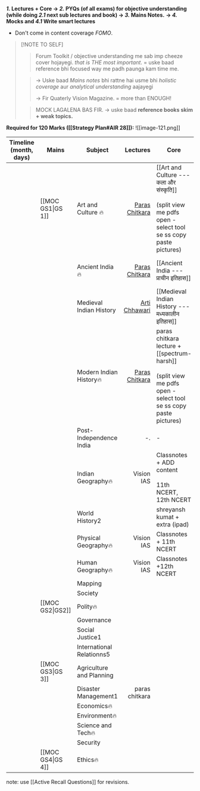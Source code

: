 ***1.* Lectures + Core → *2.* PYQs (of all exams) for objective understanding (while doing *2.1* next sub lectures and book) → *3.* Mains Notes.** **→ *4.* Mocks and *4.1* Write smart lectures**
- Don't come in content coverage *FOMO*.
> [!NOTE TO SELF]
> >Forum Toolkit / objective understanding me sab imp cheeze cover hojayegi. *that is THE most important*. = uske baad reference bhi focused way me padh paunga kam time me.
>
> >→ Uske baad *Mains notes* bhi rattne hai usme bhi *holistic coverage* aur *analytical understanding* aajayegi
> >
> >→ Fir Quaterly Vision Magazine. = more than ENOUGH! 
>
> >MOCK LAGALENA BAS FIR.
> > → uske baad **reference books skim + weak topics.**

**Required for 120 Marks ([[Strategy Plan#AIR 28]]):**
![[image-121.png]]

| **Timeline** (month, days) | **Mains**         | **Subject**               |                                                                                         **Lectures** | **Core**                                                                                                             | **Objective understanding**     | **Strategy** |                                 **Extra Reference**                                  |     |
| -------------------------- | ----------------- | ------------------------- | ---------------------------------------------------------------------------------------------------: | -------------------------------------------------------------------------------------------------------------------- | ------------------------------- | ------------ | :----------------------------------------------------------------------------------: | --- |
|                            | [[MOC GS1\|GS 1]] | Art and Culture 🔥        |    [Paras Chitkara](https://www.youtube.com/watch?v=de_dYjUZ5ZA&ab_channel=UPSCBlueprintbyUnacademy) | [[Art and Culture --- कला और संस्कृति]]<br><br>(split view me pdfs open - select tool se ss copy paste pictures)     | Forum Toolkit                   |              | NCERTs(cd):<br><br>1.1 Knowledge traditions, <br><br>1.2. fine arts<br><br>2. Lucent |     |
|                            |                   | Ancient India🔥           |     [Paras Chitkara](https://www.youtube.com/watch?v=80DLKd9S0AY&ab_channel=ThinQIASbyParasChitkara) | [[Ancient India --- प्राचीन इतिहास]]                                                                                 | Forum toolkit                   |              |                          (cd) New NCERT 12th part 1<br><br>                          |     |
|                            |                   | Medieval Indian History   | [Arti Chhawari](https://www.youtube.com/watch?v=hMjXqSzCTlg&ab_channel=UPSCCSEArticulatebyUnacademy) | [[Medieval Indian History --- मध्यकालीन इतिहास]]                                                                     | Forum toolkit                   |              |                                        Lucent                                        |     |
|                            |                   | Modern Indian History🔥   |     [Paras Chitkara](https://www.youtube.com/watch?v=rJbEW3Zk5kQ&ab_channel=ThinQIASbyParasChitkara) | paras chitkara lecture + [[spectrum-harsh]]<br><br>(split view me pdfs open - select tool se ss copy paste pictures) | Forum toolkit / PMF Modern PYQs |              |                 [[Modern Indian History - आधुनिक भारतीय इतिहास]]<br>                 |     |
|                            |                   | Post- Independence India  |                                                                                                   -. | -                                                                                                                    | -                               | -            |                                          -                                           |     |
|                            |                   | Indian Geography🔥        |                                                                                           Vision IAS | Classnotes +  ADD content <br><br>11th NCERT, 12th NCERT                                                             | NCERT test + Forum Toolkit      |              |                                          -                                           |     |
|                            |                   | World History2            |                                                                                                      | shreyansh kumat + extra (ipad)                                                                                       |                                 |              |                                                                                      |     |
|                            |                   | Physical Geography🔥      |                                                                                           Vision IAS | Classnotes + 11th NCERT                                                                                              | NCERT test + Forum Toolkit      |              |                            GC Leong specially for Biomes.                            |     |
|                            |                   | Human Geography🔥         |                                                                                           Vision IAS | Classnotes +12th NCERT                                                                                               | NCERT test + Forum Toolkit      |              |                                          -                                           |     |
|                            |                   | Mapping                   |                                                                                                      |                                                                                                                      |                                 |              |                                                                                      |     |
|                            |                   | Society                   |                                                                                                      |                                                                                                                      |                                 |              |                                                                                      |     |
|                            | [[MOC GS2\|GS2]]  | Polity🔥                  |                                                                                                      |                                                                                                                      |                                 |              |                                                                                      |     |
|                            |                   | Governance                |                                                                                                      |                                                                                                                      |                                 |              |                                                                                      |     |
|                            |                   | Social Justice1           |                                                                                                      |                                                                                                                      |                                 |              |                                                                                      |     |
|                            |                   | International Relationns5 |                                                                                                      |                                                                                                                      |                                 |              |                                                                                      |     |
|                            | [[MOC GS3\|GS 3]] | Agriculture and Planning  |                                                                                                      |                                                                                                                      |                                 |              |                                                                                      |     |
|                            |                   | Disaster Management1      |                                                                                       paras chitkara |                                                                                                                      |                                 |              |                                                                                      |     |
|                            |                   | Economics🔥               |                                                                                                      |                                                                                                                      |                                 |              |                                                                                      |     |
|                            |                   | Environment🔥             |                                                                                                      |                                                                                                                      |                                 |              |                                                                                      |     |
|                            |                   | Science and Tech🔥        |                                                                                                      |                                                                                                                      |                                 |              |                                                                                      |     |
|                            |                   | Security                  |                                                                                                      |                                                                                                                      |                                 |              |                                                                                      |     |
|                            | [[MOC GS4\|GS 4]] | Ethics🔥                  |                                                                                                      |                                                                                                                      |                                 |              |                                                                                      |     |
note: use [[Active Recall Questions]] for revisions.